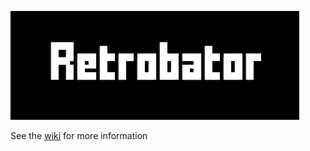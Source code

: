 
![](smallCapsule.png)

See the [wiki](https://github.com/arrectis/retrobator-home/wiki) for more information
